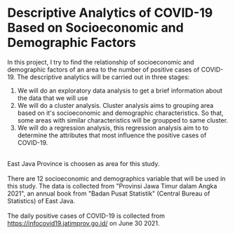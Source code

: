 # Descriptive Analytics of COVID-19 Based on Socioeconomic and Demographic Factors
In this project, I try to find the relationship of socioeconomic and demographic factors of an area to the number of positive cases of COVID-19. The descriptive analytics will be carried out in three stages:
1. We will do an exploratory data analysis to get a brief information about the data that we will use
2. We will do a cluster analysis. Cluster analysis aims to grouping area based on it's socioeconomic and demographic characteristics. So that, some areas with similar characteristics will be groupped to same cluster.
3. We will do a regression analysis, this regression analysis aim to to determine the attributes that most influence the positive cases of COVID-19.

<br> East Java Province is choosen as area for this study. </br>
<br>There are 12 socioeconomic and demographics variable that will be used in this study. The data is collected from "Provinsi Jawa Timur dalam Angka 2021", an annual book from "Badan Pusat Statistik" (Central Bureau of Statistics) of East Java.</br>
<br>The daily positive cases of COVID-19 is collected from https://infocovid19.jatimprov.go.id/ on June 30 2021.
